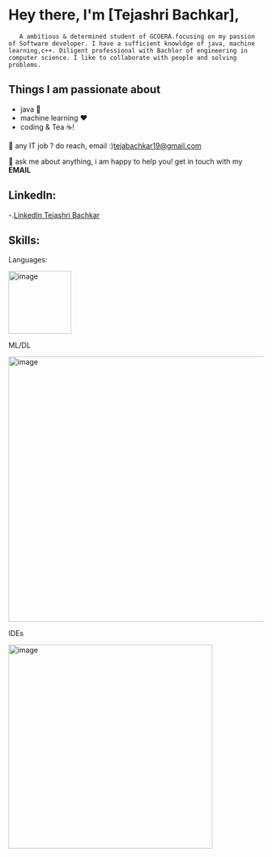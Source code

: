 # Hey there, I'm [Tejashri Bachkar],

       A ambitious & determined student of GCOERA.focusing on my passion of Software developer. I have a sufficient knowldge of java, machine learning,c++. Diligent professional with Bachlor of engineering in computer science. I like to collaborate with people and solving problems.
## Things I am passionate about
* java 🤖
* machine learning ❤️
* coding & Tea ☕!

💼 any IT job ? do reach, email :)tejabachkar19@gmail.com

💬 ask me about anything, i am happy to help you! get in touch with my **EMAIL**
 ## LinkedIn:
 
 -.[LinkedIn Tejashri Bachkar](www.linkedin.com/in/tejashri-bachkar-a01247211)

## Skills:
Languages:

<img width="124" alt="image" src="https://github.com/BachkarTeju/Bachkar-Teju/assets/92704050/0ae866ab-1b93-49d1-98b2-a9fb41a83079">

ML/DL

<img width="524" alt="image" src="https://github.com/BachkarTeju/Bachkar-Teju/assets/92704050/131ad84a-3a4a-41c3-a19f-1e88682085c1">


IDEs

<img width="403" alt="image" src="https://github.com/BachkarTeju/Bachkar-Teju/assets/92704050/4e7c62b5-df37-4ce1-b503-ec900f93dff5">



